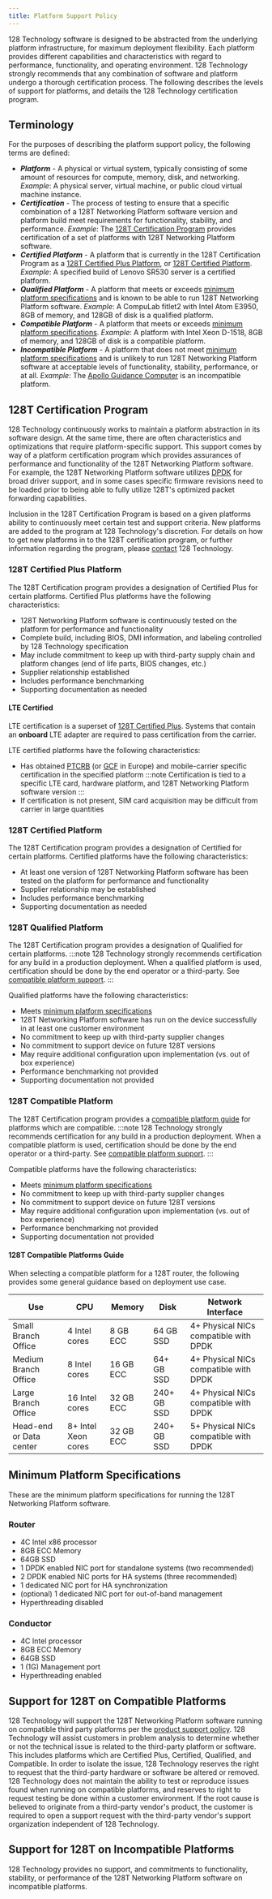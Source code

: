 ```yaml
---
title: Platform Support Policy
---
```


128 Technology software is designed to be abstracted from the underlying platform infrastructure, for maximum deployment flexibility. Each platform provides different capabilities and characteristics with regard to performance, functionality, and operating environment. 128 Technology strongly recommends that any combination of software and platform undergo a thorough certification process. The following describes the levels of support for platforms, and details the 128 Technology certification program.

## Terminology

For the purposes of describing the platform support policy, the following terms are defined:

- ***Platform*** - A physical or virtual system, typically consisting of some amount of resources for compute, memory, disk, and networking. _Example_: A physical server, virtual machine, or public cloud virtual machine instance.
- ***Certification*** - The process of testing to ensure that a specific combination of a 128T Networking Platform software version and platform build meet requirements for functionality, stability, and performance. _Example_: The [128T Certification Program](#128t-certification-program) provides certification of a set of platforms with 128T Networking Platform software.
- ***Certified Platform*** - A platform that is currently in the 128T Certification Program as a [128T Certified Plus Platform](#128t-certified-plus-platform), or [128T Certified Platform](#128t-certified-platform). _Example_: A specified build of Lenovo SR530 server is a certified platform.
- ***Qualified Platform*** - A platform that meets or exceeds [minimum platform specifications](#minimum-platform-specifications) and is known to be able to run 128T Networking Platform software. _Example_: A CompuLab fitlet2 with Intel Atom E3950, 8GB of memory, and 128GB of disk is a qualified platform.
- ***Compatible Platform*** - A platform that meets or exceeds [minimum platform specifications](#minimum-platform-specifications). _Example_: A platform with Intel Xeon D-1518, 8GB of memory, and 128GB of disk is a compatible platform.
- ***Incompatible Platform*** - A platform that does not meet [minimum platform specifications](#minimum-platform-specifications) and is unlikely to run 128T Networking Platform software at acceptable levels of functionality, stability, performance, or at all. _Example_: The [Apollo Guidance Computer](https://en.wikipedia.org/wiki/Apollo_Guidance_Computer) is an incompatible platform.

## 128T Certification Program

128 Technology continuously works to maintain a platform abstraction in its software design. At the same time, there are often characteristics and optimizations that require platform-specific support. This support comes by way of a platform certification program which provides assurances of performance and functionality of the 128T Networking Platform software. For example, the 128T Networking Platform software utilizes [DPDK](https://www.dpdk.org) for broad driver support, and in some cases specific firmware revisions need to be loaded prior to being able to fully utilize 128T's optimized packet forwarding capabilities.

Inclusion in the 128T Certification Program is based on a given platforms ability to continuously meet certain test and support criteria. New platforms are added to the program at 128 Technology's discretion. For details on how to get new platforms in to the 128T certification program, or further information regarding the program, please [contact](https://www.128technology.com/contact) 128 Technology.

### 128T Certified Plus Platform

The 128T Certification program provides a designation of Certified Plus for certain platforms. Certified Plus platforms have the following characteristics:

* 128T Networking Platform software is continuously tested on the platform for performance and functionality
* Complete build, including BIOS, DMI information, and labeling controlled by 128 Technology specification
* May include commitment to keep up with third-party supply chain and platform changes (end of life parts, BIOS changes, etc.)
* Supplier relationship established
* Includes performance benchmarking
* Supporting documentation as needed

#### LTE Certified

LTE certification is a superset of [128T Certified Plus](#128t-certified-plus-platform). Systems that contain an **onboard** LTE adapter are required to pass certification from the carrier.

LTE certified platforms have the following characteristics:
* Has obtained [PTCRB](https://en.wikipedia.org/wiki/PTCRB) (or [GCF](https://en.wikipedia.org/wiki/Global_Certification_Forum) in Europe) and mobile-carrier specific certification in the specified platform
:::note
Certification is tied to a specific LTE card, hardware platform, and 128T Networking Platform software version
:::
* If certification is not present, SIM card acquisition may be difficult from carrier in large quantities

### 128T Certified Platform

The 128T Certification program provides a designation of Certified for certain platforms. Certified platforms have the following characteristics:

* At least one version of 128T Networking Platform software has been tested on the platform for performance and functionality
* Supplier relationship may be established
* Includes performance benchmarking
* Supporting documentation as needed

### 128T Qualified Platform

The 128T Certification program provides a designation of Qualified for certain platforms.
:::note
128 Technology strongly recommends certification for any build in a production deployment. When a qualified platform is used, certification should be done by the end operator or a third-party. See [compatible platform support](#support-for-128t-on-compatible-platforms).
:::

Qualified platforms have the following characteristics:

* Meets [minimum platform specifications](#minimum-platform-specifications)
* 128T Networking Platform software has run on the device successfully in at least one customer environment
* No commitment to keep up with third-party supplier changes
* No commitment to support device on future 128T versions
* May require additional configuration upon implementation (vs. out of box experience)
* Performance benchmarking not provided
* Supporting documentation not provided

### 128T Compatible Platform

The 128T Certification program provides a [compatible platform guide](#128t-compatible-platforms-guide) for platforms which are compatible.
:::note
128 Technology strongly recommends certification for any build in a production deployment. When a compatible platform is used, certification should be done by the end operator or a third-party. See [compatible platform support](#support-for-128t-on-compatible-platforms).
:::

Compatible platforms have the following characteristics:
* Meets [minimum platform specifications](#minimum-platform-specifications)
* No commitment to keep up with third-party supplier changes
* No commitment to support device on future 128T versions
* May require additional configuration upon implementation (vs. out of box experience)
* Performance benchmarking not provided
* Supporting documentation not provided

#### 128T Compatible Platforms Guide

When selecting a compatible platform for a 128T router, the following provides some general guidance based on deployment use case.

| Use | CPU | Memory | Disk | Network Interface |
| --- | --- | --- | --- | --- |
| Small Branch Office | 4 Intel cores | 8 GB ECC | 64 GB SSD | 4+ Physical NICs compatible with DPDK |
| Medium Branch Office | 8 Intel cores | 16 GB ECC | 64+ GB SSD | 4+ Physical NICs compatible with DPDK |
| Large Branch Office | 16 Intel cores | 32 GB ECC | 240+ GB SSD | 4+ Physical NICs compatible with DPDK |
| Head-end or Data center | 8+ Intel Xeon cores | 32 GB ECC | 240+ GB SSD | 5+ Physical NICs compatible with DPDK |

## Minimum Platform Specifications

These are the minimum platform specifications for running the 128T Networking Platform software.

### Router

* 4C Intel x86 processor
* 8GB ECC Memory
* 64GB SSD
* 1 DPDK enabled NIC port for standalone systems (two recommended)
* 2 DPDK enabled NIC ports for HA systems (three recommended)
* 1 dedicated NIC port for HA synchronization
* (optional) 1 dedicated NIC port for out-of-band management
* Hyperthreading disabled

### Conductor

* 4C Intel processor
* 8GB ECC Memory
* 64GB SSD
* 1 (1G) Management port
* Hyperthreading enabled

## Support for 128T on Compatible Platforms

128 Technology will support the 128T Networking Platform software running on compatible third party platforms per the [product support policy](about_support_policy.md). 128 Technology will assist customers in problem analysis to determine whether or not the technical issue is related to the third-party platform or software. This includes platforms which are Certified Plus, Certified, Qualified, and Compatible. In order to isolate the issue, 128 Technology reserves the right to request that the third-party hardware or software be altered or removed. 128 Technology does not maintain the ability to test or reproduce issues found when running on compatible platforms, and reserves to right to request testing be done within a customer environment. If the root cause is believed to originate from a third-party vendor's product, the customer is required to open a support request with the third-party vendor's support organization independent of 128 Technology.

## Support for 128T on Incompatible Platforms

128 Technology provides no support, and commitments to functionality, stability, or performance of the 128T Networking Platform software on incompatible platforms.